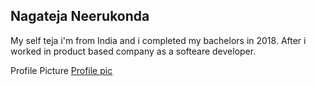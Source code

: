 ## Nagateja Neerukonda

My self teja i'm from India  and i completed my bachelors in 2018.
After i worked in product based company as a softeare developer.

Profile Picture [Profile  pic](images/tejaprofilepic.jpg)